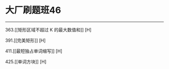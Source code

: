 # 大厂刷题班46

---

363.[[矩形区域不超过 K 的最大数值和]] [H]

391.[[完美矩形]] [H]  

411.[[最短独占单词缩写]] [H]

425.[[单词方块]]  [H]
